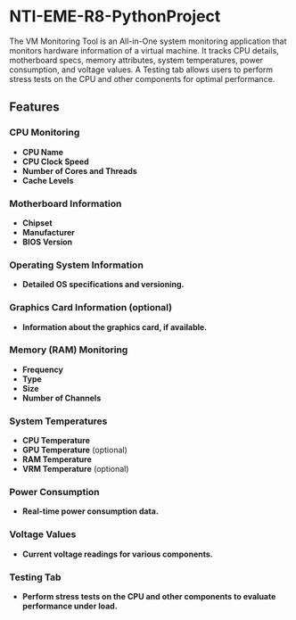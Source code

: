 # NTI-EME-R8-PythonProject
The VM Monitoring Tool is an All-in-One system monitoring application that monitors hardware information of a virtual machine. It tracks CPU details, motherboard specs, memory attributes, system temperatures, power consumption, and voltage values. A Testing tab allows users to perform stress tests on the CPU and other components for optimal performance.


## Features

### CPU Monitoring
- **CPU Name**
- **CPU Clock Speed**
- **Number of Cores and Threads**
- **Cache Levels**

### Motherboard Information
- **Chipset**
- **Manufacturer**
- **BIOS Version**

### Operating System Information
- **Detailed OS specifications and versioning.**

### Graphics Card Information (optional)
- **Information about the graphics card, if available.**

### Memory (RAM) Monitoring
- **Frequency**
- **Type**
- **Size**
- **Number of Channels**

### System Temperatures
- **CPU Temperature**
- **GPU Temperature** (optional)
- **RAM Temperature**
- **VRM Temperature** (optional)

### Power Consumption
- **Real-time power consumption data.**

### Voltage Values
- **Current voltage readings for various components.**

### Testing Tab
- **Perform stress tests on the CPU and other components to evaluate performance under load.**
